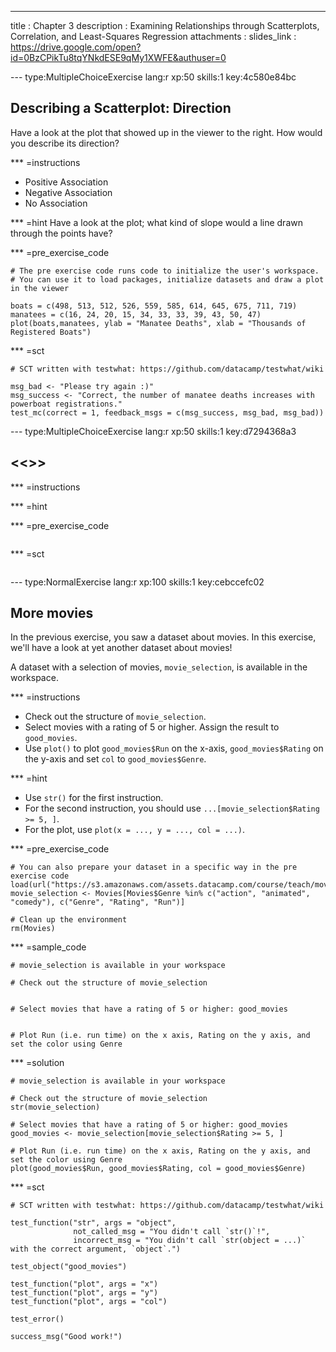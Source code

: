 ---
title       : Chapter 3 
description : Examining Relationships through Scatterplots, Correlation, and Least-Squares Regression
attachments : 
  slides_link : https://drive.google.com/open?id=0BzCPikTu8tqYNkdESE9qMy1XWFE&authuser=0

--- type:MultipleChoiceExercise lang:r xp:50 skills:1 key:4c580e84bc
## Describing a Scatterplot: Direction

Have a look at the plot that showed up in the viewer to the right. How would you describe its direction?

*** =instructions
- Positive Association
- Negative Association
- No Association

*** =hint
Have a look at the plot; what kind of slope would a line drawn through the points have?

*** =pre_exercise_code
```{r}
# The pre exercise code runs code to initialize the user's workspace.
# You can use it to load packages, initialize datasets and draw a plot in the viewer

boats = c(498, 513, 512, 526, 559, 585, 614, 645, 675, 711, 719)
manatees = c(16, 24, 20, 15, 34, 33, 33, 39, 43, 50, 47)
plot(boats,manatees, ylab = "Manatee Deaths", xlab = "Thousands of Registered Boats")

```

*** =sct
```{r}
# SCT written with testwhat: https://github.com/datacamp/testwhat/wiki

msg_bad <- "Please try again :)"
msg_success <- "Correct, the number of manatee deaths increases with powerboat registrations."
test_mc(correct = 1, feedback_msgs = c(msg_success, msg_bad, msg_bad))
```


--- type:MultipleChoiceExercise lang:r xp:50 skills:1 key:d7294368a3
## <<<New Exercise>>>


*** =instructions

*** =hint

*** =pre_exercise_code
```{r}

```

*** =sct
```{r}

```
--- type:NormalExercise lang:r xp:100 skills:1 key:cebccefc02
## More movies

In the previous exercise, you saw a dataset about movies. In this exercise, we'll have a look at yet another dataset about movies!

A dataset with a selection of movies, `movie_selection`, is available in the workspace.

*** =instructions
- Check out the structure of `movie_selection`.
- Select movies with a rating of 5 or higher. Assign the result to `good_movies`.
- Use `plot()` to  plot `good_movies$Run` on the x-axis, `good_movies$Rating` on the y-axis and set `col` to `good_movies$Genre`.

*** =hint
- Use `str()` for the first instruction.
- For the second instruction, you should use `...[movie_selection$Rating >= 5, ]`.
- For the plot, use `plot(x = ..., y = ..., col = ...)`.

*** =pre_exercise_code
```{r}
# You can also prepare your dataset in a specific way in the pre exercise code
load(url("https://s3.amazonaws.com/assets.datacamp.com/course/teach/movies.RData"))
movie_selection <- Movies[Movies$Genre %in% c("action", "animated", "comedy"), c("Genre", "Rating", "Run")]

# Clean up the environment
rm(Movies)
```

*** =sample_code
```{r}
# movie_selection is available in your workspace

# Check out the structure of movie_selection


# Select movies that have a rating of 5 or higher: good_movies


# Plot Run (i.e. run time) on the x axis, Rating on the y axis, and set the color using Genre

```

*** =solution
```{r}
# movie_selection is available in your workspace

# Check out the structure of movie_selection
str(movie_selection)

# Select movies that have a rating of 5 or higher: good_movies
good_movies <- movie_selection[movie_selection$Rating >= 5, ]

# Plot Run (i.e. run time) on the x axis, Rating on the y axis, and set the color using Genre
plot(good_movies$Run, good_movies$Rating, col = good_movies$Genre)
```

*** =sct
```{r}
# SCT written with testwhat: https://github.com/datacamp/testwhat/wiki

test_function("str", args = "object",
              not_called_msg = "You didn't call `str()`!",
              incorrect_msg = "You didn't call `str(object = ...)` with the correct argument, `object`.")

test_object("good_movies")

test_function("plot", args = "x")
test_function("plot", args = "y")
test_function("plot", args = "col")

test_error()

success_msg("Good work!")
```
